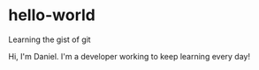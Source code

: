 # hello-world
Learning the gist of git

Hi, I'm Daniel. I'm a developer working to keep learning every day!
